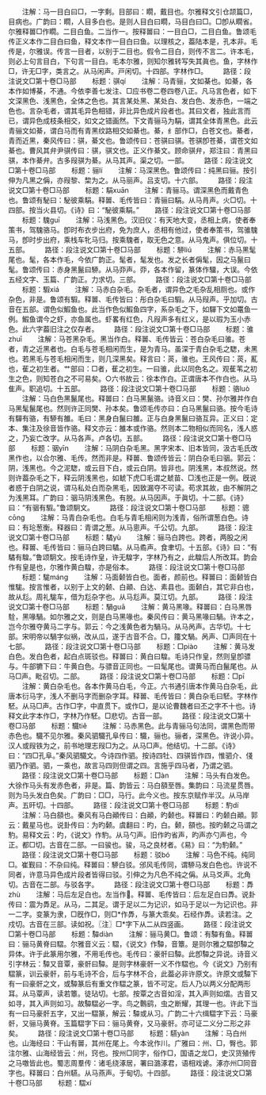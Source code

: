 <!-- { "loadSidebar": true } -->
　　注解：马一目白曰□，一字剩。目部曰：瞯，戴目也。尔雅释文引仓颉篇□，目病也。广韵曰：瞯，人目多白也。是则人目白曰瞯，马目白曰□。□卽从瞯省。尔雅释嘼□作瞯。二目白鱼。二当作一。按释嘼曰：一目白□，二目白鱼。鲁颂毛传正义本作二目白曰鱼，释文本作一目白曰鱼。以理核之，葢陆本是，孔本非。毛传是，尔雅误。传言一目者，以别于二目也。假令二目白，则传不言二。许本毛，则必上句言目白，下句言一目白。毛本尔雅，则知尔雅转写失其眞也。鱼，字林作□，许无□字，类言之。从马闲声。戸闲切。十四部。字林作□。
　　路径：段注说文□第十卷□马部
　　标题：骐qí
　　注解：马青骊，文如棊也。如綦，各本作如博棊，不通。今依李善七发注、□应书卷二卷四卷八正。凡马言色者，如下文深黑色、浅黑色，全体之色也。其言某处黑、某处白、发白色、发赤色，一端之色也。言杂毛者，谓其毛异色相错，非比异色成片段者也。其曰文者，独此言而已，谓异色成枝条相交，如文之错画然。下文青骊马为駽，谓其全体青黑色。此云青骊文如綦，谓白马而有青黑纹路相交如綦也。綦，纟部作□，白苍文也。綦者，青而近黑，秦风传曰：骐，綦文也。鲁颂传曰：苍骐曰骐。苍骐卽苍綦，谓苍文如綦也。曹风其弁尹骐传曰：骐，骐文也。正义作綦文。顾命骐弁，郑注曰：青黑曰骐，本作綦弁。古多叚骐为綦。从马其声。渠之切。一部。
　　路径：段注说文□第十卷□马部
　　标题：骊lí
　　注解：马深黑色。鲁颂传曰：纯黑曰骊。按引伸为凡黑之偁，亦叚黎、棃为之。从马丽声。吕支切。十六部。
　　路径：段注说文□第十卷□马部
　　标题：駽xuān
　　注解：青骊马。谓深黑色而戴青色也。鲁颂有駜曰：駜彼乘駽。释嘼、毛传皆曰：青骊曰駽。从马肙声。火□切。十四部。按当火县切。《诗》曰：“駜彼乘駽。”
　　路径：段注说文□第十卷□马部
　　标题：騩ɡuī
　　注解：马浅黑色。汉旧仪：有天地大变，丞相上病，使者奉策书，驾騩骆马。卽时布衣步出府，免为庶人，丞相有他过，使者奉策书，驾骓騩马，卽时步出府，乘栈车牝马归。按乘騩者，取无色之意。从马鬼声。俱位切。十五部。
　　路径：段注说文□第十卷□马部
　　标题：駵liú
　　注解：赤马黑髦尾也。髦，各本作毛，今依广韵正。髦者，髦发也。发之长者偁髦，因之马鬣曰髦。鲁颂传曰：赤身黑鬣曰駵。从马丣声。丣，各本作留，篆体作驑，大误。今依五经文字、玉篇、广韵正。力求切。三部。
　　路径：段注说文□第十卷□马部
　　标题：騢xiá
　　注解：马赤白杂毛。杂毛者，谓异色之毛杂乱相厕也。或作杂色，非是。鲁颂有騢。释嘼、毛传皆曰：彤白杂毛曰騢。从马叚声。乎加切。古音在五部。谓色似鰕鱼也。此当作色似鰕鱼四字，系杂毛之下，如驒下文如鼍鱼一例。鰕鱼谓今之虾，亦鱼属也。虾畧有红色，凡叚声多有红义，是以瑕为玉小赤色。此六字葢旧注之仅存者。
　　路径：段注说文□第十卷□马部
　　标题：骓zhuī
　　注解：马苍黑杂毛。黑当作白。释嘼、毛传皆云：苍白杂毛曰骓。苍者，青之近黑者也。白毛与苍毛相闲而生，是为青马。虽深于青白杂毛之騘，未黑也。若黑毛与苍毛相闲而生，则几深黑矣。释言曰：菼，骓也。王风传曰：菼，薍也，萑之初生者。艹部曰：□者，萑之初生。一曰骓，此以同色名之。观萑苇之初生之色，则知苍白之不可易矣。○六书故云：徐本作白。正谓唐本不作白也。从马隹声。职追切。十五部。
　　路径：段注说文□第十卷□马部
　　标题：骆luò
　　注解：马白色黑鬣尾也。释嘼曰：白马黑鬣骆。诗音义曰：樊、孙尔雅并作白马黑髦鬣尾也。然则许正同樊、孙本矣。鲁颂毛传亦曰：白马黑鬣曰骆。按今毛诗有驒有骆，有駵有雒。毛曰：黑身白鬣曰雒。正与白身黑鬣曰骆互异。正义曰：定本、集注及徐音皆作骆。释文亦云：雒本或作骆。然则本二物相似而同名，浅人惑之，乃妄亡改字。从马各声。卢各切。五部。
　　路径：段注说文□第十卷□马部
　　标题：骃yīn
　　注解：马阴白杂毛黑。黑字宋本、旧本皆同，汲古毛氏改黑作也，以合尔雅、毛传。然而非是。释嘼、鲁颂传皆云：阴白杂毛曰骃。郭云：阴，浅黑也。今之泥騘，或云目下白，或云白阴。皆非也。阴浅黑，本叔然说。然则许葢杂毛之下，释云阴浅黑也，如虦下虎□毛谓之虦苗、□浅也正是一例。旣说者惑于白阴之说，谓马私处白而杂黑毛，因致漏夺不可读。苟求其故，由不解阴之为浅黑耳。广韵曰：骃马阴浅黑色。有脱。从马因声。于眞切。十二部。《诗》曰：“有骃有騢。”鲁颂駉文。
　　路径：段注说文□第十卷□马部
　　标题：骢cōnɡ
　　注解：马青白杂毛也。白毛与青毛相闲则为浅青，俗所谓葱白色。诗曰：有玱葱衡。释器曰：青谓之葱。从马悤声。千公切。九部。
　　路径：段注说文□第十卷□马部
　　标题：驈yù
　　注解：骊马白跨也。跨者，两股之闲也。释嘼、毛传皆曰：骊马白跨曰驈。从马矞声。食聿切。十五部。《诗》曰：“有驈有騜。”鲁颂駉文。按毛诗作皇，许无騜字，字林乃有之，此騜后人所改耳。韵会作有皇是也，尔雅作黄白騜，亦是俗本。
　　路径：段注说文□第十卷□马部
　　标题：駹mánɡ
　　注解：马面颡皆白也。面者，颜前也。释嘼曰：面颡皆白惟駹。按言惟者，以别于上文的颡、白顚、白达、素县也。面颡白，其它非白也，故从尨。周礼駹车，借为尨杂字也。从马尨声。莫江切。九部。
　　路径：段注说文□第十卷□马部
　　标题：騧ɡuā
　　注解：黄马黑喙。释嘼曰：白马黑唇駩，黑喙騧。如尔雅之文，则是白马黑喙也。秦风传曰：黄马黑喙曰騧。许本之，岂今尔雅夺黄马二字与。郭云：今之浅黄色者为騧马。从马呙声。古华切。十七部。宋明帝以騧字似祸，改从瓜，遂于古音不合。□，籒文騧。呙声、□声同在十七部。
　　路径：段注说文□第十卷□马部
　　标题：□piào
　　注解：黄马发白色。发白色者，起白点斑驳也。释嘼曰：黄白曰騜。毛诗只作皇，然则皇卽骠与。牛部犥下曰：牛黄白色。与骠音正同也。一曰髦尾也。谓黄马而白鬣尾也。从马□声。毗召切。二部。
　　路径：段注说文□第十卷□马部
　　标题：□pī
　　注解：黄白杂毛也。各本作黄马白毛，今正。六书通引唐本作黄马白杂毛，此唐本衍马字，浅人不删马字而删杂字耳。释嘼、毛传皆曰：黄白杂毛曰駓。字林作駓。从马□声。古作□字，中直贯下。或作□，是以论曹魏者曰丕之字不十也。诗释文此字本作□，字林乃作駓。□悲切。古音一部。
　　路径：段注说文□第十卷□马部
　　标题：驖tiě
　　注解：马赤黑色。此与青骊马句法同，谓黑色而带赤色也。驖不见尔雅。秦风驷驖孔阜传曰：驖，骊也。骊者，深黑色。许说小异。汉人或叚铁为之，前书地理志叚□为之。从马□声。他结切。十二部。《诗》曰：“四□孔阜。”秦风驷驖文。今诗四作驷。按诗四牡、四骐皆作四，惟驷介、俴驷乃作驷。驷，一乘也，故言马四则但谓之四。言施乎四马者，乃谓之驷。
　　路径：段注说文□第十卷□马部
　　标题：□àn
　　注解：马头有白发色。大徐作马头有发赤色者，非是。篇、韵皆云：马白頟至唇。集韵曰：马流星贯唇。则为马头发白色矣。广韵曰：□□，马行。此今义也。按东京赋作半汉。从马岸声。五旰切。十四部。
　　路径：段注说文□第十卷□马部
　　标题：馰dí
　　注解：马白頟也。秦风有马白顚传曰：白顚，旳颡也。释嘼曰：旳颡白顚。郭云：戴星马也。说卦传曰：为旳颡。虞翻曰：旳，白。颡，頟也。按旳颡之马谓之馰。易释文云：旳，《说文》作馰。从马勺声。旧作旳省声，旳声亦勺声也，今正。都□切。古音在二部。一曰骏也。骏，马之良材者。《易》曰：“为馰颡。”
　　路径：段注说文□第十卷□马部
　　标题：驳bó
　　注解：马色不纯。纯同□。崔觐曰：不杂曰纯。释嘼曰：駵白驳。邠风毛传同，谓駵马发白色也。许说不同者，许意马异色成片段者皆得曰驳。引伸之为凡色不纯之偁。从马爻声。北角切。古音在二部。与驳各字。
　　路径：段注说文□第十卷□马部
　　标题：馵zhù
　　注解：马后左足白也。左当作。释嘼、毛传皆曰：后左足白曰馵。说卦传曰：震为馵足。从马，二其足。谓于足以二为记识，如马于足以一为记识也。非一二字。变篆为隶，□旣作□，则□*作馵，与篆大乖矣。石经作馵。读若注。之戍切。古音在三部。读如祝。〖注〗□*字下从二从四竖画。
　　路径：段注说文□第十卷□马部
　　标题：驔diàn
　　注解：骊马黄□。鲁颂：有驔有鱼。释嘼曰：骊马黄脊曰騽。尔雅音义云：騽，《说文》作驔，音簟。是则尔雅之騽卽驔之异体。许于此篆用尔雅，不用毛传也。毛传曰：豪骭曰驔。此卽驔之异说。诗音义引字林云：驔又音覃，豪骭曰驔。是则字林豪骭一义不作騽也。今《说文》乃别有騽篆，训云豪骭，前与毛诗不合，后与字林不合，此葢必非许原文。许原文或驔下有一曰豪骭之文，或驔篆后有重文作騽之篆，皆不可定。后人乃以两义分配两形耳。从马覃声，读若簟。徒玷切。七部。按覃之古音如淫，其入声则如熠。古音又如寻，其入声则如习。故驔騽必一字。鸟之鷣鹞，虫之断耀，其理一也。许此下当有一曰马豪骭五字，又出一騽篆，解云：驔或从习。广韵二十六缉騽字下云：马豪骭，又骊马黄脊。玉篇騽字下曰：骊马黄脊，又马豪骭。亦可证二义分二形之非矣。
　　路径：段注说文□第十卷□马部
　　标题：驠yàn
　　注解：马白州也。山海经曰：干山有嘼，其州在尾上。今本讹作川。广雅曰：州、□，臀也。郭注尔雅、山海经皆云：州，窍也。按州□同字，俗作□，国语之龙□，史汉货殖传之马噭皆此也。蜀志周羣传：诸毛绕涿居，署曰潞涿君，语相戏谑。涿亦州□同音字也。释嘼曰：白州驠。从马燕声。于甸切。十四部。
　　路径：段注说文□第十卷□马部
　　标题：騽xí
